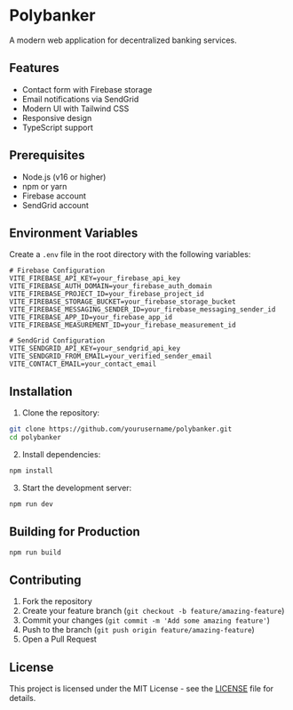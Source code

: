 # Polybanker

A modern web application for decentralized banking services.

## Features

- Contact form with Firebase storage
- Email notifications via SendGrid
- Modern UI with Tailwind CSS
- Responsive design
- TypeScript support

## Prerequisites

- Node.js (v16 or higher)
- npm or yarn
- Firebase account
- SendGrid account

## Environment Variables

Create a `.env` file in the root directory with the following variables:

```env
# Firebase Configuration
VITE_FIREBASE_API_KEY=your_firebase_api_key
VITE_FIREBASE_AUTH_DOMAIN=your_firebase_auth_domain
VITE_FIREBASE_PROJECT_ID=your_firebase_project_id
VITE_FIREBASE_STORAGE_BUCKET=your_firebase_storage_bucket
VITE_FIREBASE_MESSAGING_SENDER_ID=your_firebase_messaging_sender_id
VITE_FIREBASE_APP_ID=your_firebase_app_id
VITE_FIREBASE_MEASUREMENT_ID=your_firebase_measurement_id

# SendGrid Configuration
VITE_SENDGRID_API_KEY=your_sendgrid_api_key
VITE_SENDGRID_FROM_EMAIL=your_verified_sender_email
VITE_CONTACT_EMAIL=your_contact_email
```

## Installation

1. Clone the repository:
```bash
git clone https://github.com/yourusername/polybanker.git
cd polybanker
```

2. Install dependencies:
```bash
npm install
```

3. Start the development server:
```bash
npm run dev
```

## Building for Production

```bash
npm run build
```

## Contributing

1. Fork the repository
2. Create your feature branch (`git checkout -b feature/amazing-feature`)
3. Commit your changes (`git commit -m 'Add some amazing feature'`)
4. Push to the branch (`git push origin feature/amazing-feature`)
5. Open a Pull Request

## License

This project is licensed under the MIT License - see the [LICENSE](LICENSE) file for details.

